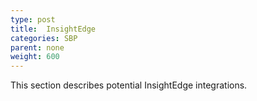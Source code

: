 ```yaml
---
type: post
title:  InsightEdge
categories: SBP
parent: none
weight: 600
---
```


This section describes potential InsightEdge integrations.
